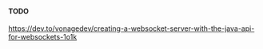 #### TODO

https://dev.to/vonagedev/creating-a-websocket-server-with-the-java-api-for-websockets-1o1k

